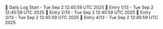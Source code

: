 📅 Daily Log Start - Tue Sep  2 12:45:59 UTC 2025
📌 Entry 1/13 - Tue Sep  2 12:45:59 UTC 2025
📌 Entry 2/13 - Tue Sep  2 12:45:59 UTC 2025
📌 Entry 3/13 - Tue Sep  2 12:45:59 UTC 2025
📌 Entry 4/13 - Tue Sep  2 12:45:59 UTC 2025
